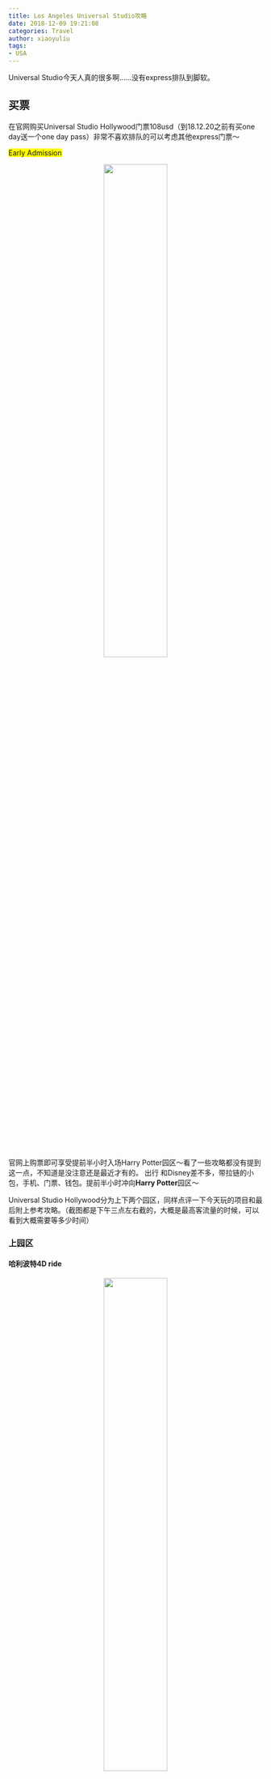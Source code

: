 ```yaml
---
title: Los Angeles Universal Studio攻略
date: 2018-12-09 19:21:08
categories: Travel
author: xiaoyuliu
tags:
- USA
---
```


Universal Studio今天人真的很多啊……没有express排队到脚软。

## 买票

在官网购买Universal Studio Hollywood门票108usd（到18.12.20之前有买one day送一个one day pass）非常不喜欢排队的可以考虑其他express门票～

<span style="background: yellow">Early Admission</span>

<center>
    <img height="50%" width="50%" src="https://media.zine.la/f9cbe6df60ac444ea344c236dbf33552_hd.jpg?imageView2/2/w/2880/q/89/format/webp">
</center>

官网上购票即可享受提前半小时入场Harry Potter园区～看了一些攻略都没有提到这一点，不知道是没注意还是最近才有的。
出行
和Disney差不多，带拉链的小包，手机、门票、钱包。提前半小时冲向**Harry Potter**园区～

Universal Studio Hollywood分为上下两个园区，同样点评一下今天玩的项目和最后附上参考攻略。（截图都是下午三点左右截的，大概是最高客流量的时候，可以看到大概需要等多少时间）

### 上园区

#### 哈利波特4D ride

<center>
    <img height="50%" width="50%" src="https://media.zine.la/6eb76729205748b08e896ab7d7c0e704_hd.jpg?imageView2/2/w/2880/q/89/format/webp">
</center>

Early Admission就是为了这个项目存在的.....和Harry Potter一起飞，蜘蛛/龙/摄魂怪很吓人。我觉得效果最好最好玩的项目。

#### Hippogriff小小过山车

<center>
    <img height="50%" width="50%" src="https://media.zine.la/91020ff2043147a5aed6afc9ba0c00a9_hd.jpg?imageView2/2/w/2880/q/89/format/webp">
</center>

App这个图片也是很奇怪了……总之就在上一个项目对面，小小过山车，非常非常短，还可以.....（大概前天坐了真正的过山车之后bar变高了）哈迷应该超级喜欢的。

#### Studio Tour

<center>
    <img height="50%" width="50%" src="https://media.zine.la/ba499721cc2c4606b209d4d51a9bfb19_hd.jpg?imageView2/2/w/2880/q/89/format/webp">
</center>

必坐啊，每天班次schedule不一定一样需要当天查询。有不同特效的体验，非常好玩。一个建议是第一班的时候直接去坐普通话讲解版本，人比较少。

#### 辛普森一家人的冒险

<center>
    <img height="50%" width="50%" src="https://media.zine.la/3e7411fb94804fafb77bfe59593d99ec_hd.jpg?imageView2/2/w/2880/q/89/format/webp">
</center>

本来以为是很幼稚的项目，没想到还挺好玩的，和辛普森一家一起无意中打败坏人。一直觉得这个动画其实很不适合小朋友观看.......

#### 电影特效解密

<center>
    <img height="50%" width="50%" src="https://media.zine.la/13404dd76b5e48b6bc60851d34d82a05_hd.jpg?imageView2/2/w/2880/q/89/format/webp">
</center>


最下面是今天的schedule，很有意思，也是介绍了几种电影里常用的拍摄手段和特效方法。中间会从express抽选观众参加表演，结局意想不到～提前去排队，开场前屏幕上会有很多电影相关的小知识。

### WaterWorld

<center>
    <img height="50%" width="50%" src="https://media.zine.la/d805c063f6ce4c0ea9a388b65caf001d_hd.jpg?imageView2/2/w/2880/q/89/format/webp">
</center>

非常震撼的现场表演，中间视野很好，两侧有大量绿色座位，会被泼水。主持人也是演员之一，选择了中间前排绿色座位的一个小哥，泼了人家好几次，也是很惨了hhh 音效配合也很好，最后飞机冲到面前很厉害了👍

#### 阴尸路

<center>
    <img height="50%" width="50%" src="https://media.zine.la/52106f3f588341119bec61e2e17ca7ea_hd.jpg?imageView2/2/w/2880/q/89/format/webp">
</center>


充当了其他游乐园鬼屋的角色，如果害怕就跟着一大堆人进去，通过他们的尖叫预测僵尸出现的时机。工作人员不会碰到你，只会伸出手做动作。最后一个拐角是僵尸在笼子里伸手想抓你....我下意识就差点把他的手抓住了....工作人员犹豫了半秒....男票倒是一路都在尖叫。其实这种项目吧就是你越害怕工作人员越想吓你。没有想象中可怕～

#### 小黄人的冒险旅行

<center>
    <img height="50%" width="50%" src="https://media.zine.la/bbcbf4eea2c54942b133a9397e8d493b_hd.jpg?imageView2/2/w/2880/q/89/format/webp">
</center>

其实是今天玩的最后一个项目，排队很久很久...而且没有single rider line。4D小黄人ride，刺激程度稍次于辛普森。

### 午餐

<center>
    <img height="50%" width="50%" src="https://media.zine.la/1c63de523d2846e79c670452c81c8e64_hd.jpg?imageView2/2/w/2880/q/89/format/webp">
</center>

在辛普森旁边Krusty Burger吃了一个ribwitch还挺好吃的～ Butter beer不怎么好喝...奶油+汽水的味道。

### 下园区
下园区本来只有三个项目，但是其中有一个在升级（？）中只剩下拍照活动。

#### 和变形金刚拯救世界
<center>
    <img height="50%" width="50%" src="https://media.zine.la/60b0a398323b413e96fdcd530517702a_hd.jpg?imageView2/2/w/2880/q/89/format/webp">
</center>

戴上3D眼镜拯救世界。好玩～

#### 木乃伊复仇ride

<center>
    <img height="50%" width="50%" src="https://media.zine.la/e5bd26555e9f4fe08bc1b154c8fdd684_hd.jpg?imageView2/2/w/2880/q/89/format/webp">
</center>

App配图很奇怪。这个项目我们尝试了一下single rider line，依然很慢。非常刺激，会急刹和倒退。唯一要求必须存包的项目。个人觉得Harry Potter后第二好玩～

## 建议
- 官网买票
- 下载APP
- 看好路线

脚痛并快乐着～😁

<figure>
    <img src="https://media.zine.la/5d3a95380af94019be7436eeb540da8b_hd.jpg?imageView2/2/w/2880/q/89/format/webp">
    <figcaption style="text-align: center;">霍格沃茨一角</figcaption>
    <img src="https://media.zine.la/7af500fcd77c4e328b7c47b62ffba2c8_hd.jpg?imageView2/2/w/2880/q/89/format/webp">
    <figcaption style="text-align: center;">离开环球影城时的灯光</figcaption>
</figure>

## 链接
https://www.guruin.com/articles/19